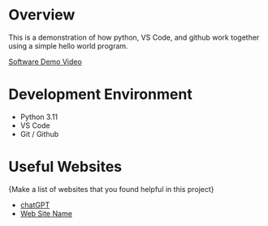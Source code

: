 # Overview

This is a demonstration of how python, VS Code, and github work together using a simple hello world program. 

[Software Demo Video](https://www.loom.com/share/994f5088e0be47bc827858d4de8ca38c)

# Development Environment

- Python 3.11
- VS Code
- Git / Github

# Useful Websites

{Make a list of websites that you found helpful in this project}
* [chatGPT](https://chat.openai.com/)
* [Web Site Name](http://url.link.goes.here)